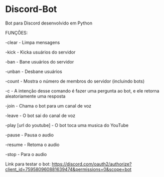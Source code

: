 # Discord-Bot

Bot para Discord desenvolvido em Python

FUNÇÕES:

-clear - Limpa mensagens

-kick - Kicka usuários do servidor

-ban - Bane usuários do servidor

-unban - Desbane usuários

-count - Mostra o número de membros do servidor (incluindo bots)

-c - A intenção desse comando é fazer uma pergunta ao bot, e ele retorna aleatoriamente uma resposta

-join - Chama o bot para um canal de voz

-leave - O bot sai do canal de voz

-play [url do youtube] - O bot toca uma musica do YouTube

-pause - Pausa o audio

-resume - Retoma o audio

-stop - Para o audio

Link para testar o bot: https://discord.com/oauth2/authorize?client_id=759580960881639474&permissions=0&scope=bot
